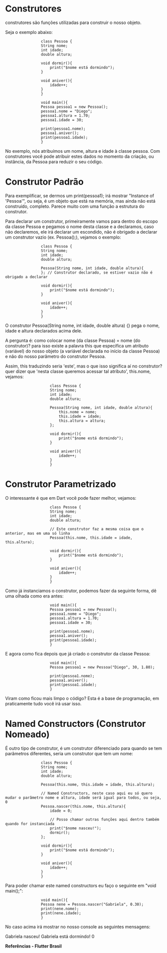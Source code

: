 # Construtores

construtores são funções utilizadas para construir o nosso objeto.

Seja o exemplo abaixo: 

                    class Pessoa {
                    String nome;
                    int idade;
                    double altura; 

                    void dormir(){
                        print("$nome está dormindo");
                    }

                    void aniver(){
                        idade++;
                    }
                    }

                    void main(){
                    Pessoa pessoa1 = new Pessoa();
                    pessoa1.nome = "Diego";
                    pessoa1.altura = 1.70;
                    pessoa1.idade = 30; 

                    print(pessoa1.nome);
                    pessoa1.aniver();
                    print(pessoa1.idade);
                    }

No exemplo, nós atribuímos um nome, altura e idade à classe pessoa. Com construtores você pode atribuir estes dados no momento da criação, ou instância, da Pessoa para reduzir o seu código.

# Construtor Padrão

Para exemplificar, se dermos um print(pessoa1); irá mostrar "Instance of 'Pessoa'", ou seja, é um objeto que está na memória, mas ainda não está construído, completo. Parece muito com uma função a estrutura do construtor.

Para declarar um construtor, primeiramente vamos para dentro do escopo da classe Pessoa e pegamos o nome desta classe e a declaramos, caso não declaremos, ele irá declarar um escondido, não é obrigado a declarar um construtor vazio (ex. Pessoa();), vejamos o exemplo:

                    class Pessoa {
                    String nome;
                    int idade;
                    double altura; 

                    Pessoa(String nome, int idade, double altura){
                    }; // Construtor declarado, se estiver vazio não é obrigado a declarar 

                    void dormir(){
                        print("$nome está dormindo");
                    }

                    void aniver(){
                        idade++;
                    }
                    }

O construtor Pessoa(String nome, int idade, double altura) {} pega o nome, idade e altura declarados acima dele.

A pergunta é: como colocar nome (da classe Pessoa) = nome (do construtor)? para isso existe a palavra this que especifica um atributo (variável) do nosso objeto (a variável declarada no início da classe Pessoa) e não do nosso parâmetro do construtor Pessoa.

Assim, this traduzindo seria 'este', mas o que isso significa aí no construtor? quer dizer que 'nesta classe queremos acessar tal atributo', this.nome, vejamos:

                        class Pessoa {
                        String nome;
                        int idade;
                        double altura; 

                        Pessoa(String nome, int idade, double altura){
                            this.nome = nome;
                            this.idade = idade;
                            this.altura = altura;
                        }; 

                        void dormir(){
                            print("$nome está dormindo");
                        }

                        void aniver(){
                            idade++;
                        }
                        }

# Construtor Parametrizado

O interessante é que em Dart você pode fazer melhor, vejamos:


                        class Pessoa {
                        String nome;
                        int idade;
                        double altura; 

                        // Este construtor faz a mesma coisa que o anterior, mas em uma só linha
                        Pessoa(this.nome, this.idade = idade, this.altura); 

                        void dormir(){
                            print("$nome está dormindo");
                        }

                        void aniver(){
                            idade++;
                        }
                        }

Como já instanciamos o construtor, podemos fazer da seguinte forma, dê uma olhada como era antes:

                        void main(){
                        Pessoa pessoa1 = new Pessoa();
                        pessoa1.nome = "Diego";
                        pessoa1.altura = 1.70;
                        pessoa1.idade = 30; 

                        print(pessoa1.nome);
                        pessoa1.aniver();
                        print(pessoa1.idade);
                        }

E agora como fica depois que já criado o construtor da classe Pessoa:

                        void main(){
                        Pessoa pessoa1 = new Pessoa("Diego", 30, 1.80); 

                        print(pessoa1.nome);
                        pessoa1.aniver();
                        print(pessoa1.idade);
                        }

Viram como ficou mais limpo o código? Esta é a base de programação, em praticamente tudo você irá usar isso.

# Named Constructors (Construtor Nomeado)

É outro tipo de construtor, é um construtor diferenciado para quando se tem parâmetros diferentes, seria um construtor que tem um nome:

                    class Pessoa {
                    String nome;
                    int idade;
                    double altura; 

                    Pessoa(this.nome, this.idade = idade, this.altura); 

                    // Named Constructors, neste caso aqui eu só quero mudar o parâmetro nome e altura, idade será igual para todos, ou seja, 0
                    Pessoa.nascer(this.nome, this.altura){
                        idade = 0;

                        // Posso chamar outras funções aqui dentro também quando for instanciada
                        print("$nome nasceu!");
                        dormir();
                    };

                    void dormir(){
                        print("$nome está dormindo");
                    }

                    void aniver(){
                        idade++;
                    }
                    }
Para poder chamar este named constructors eu faço o seguinte em "void main();":

                    void main(){
                    Pessoa nene = Pessoa.nascer("Gabriela", 0.30);
                    print(nene.nome);
                    print(nene.idade);
                    }
No caso acima irá mostrar no nosso console as seguintes mensagens:

Gabriela nasceu!
Gabriela está dormindo! 
0



**Referências - Flutter Brasil**